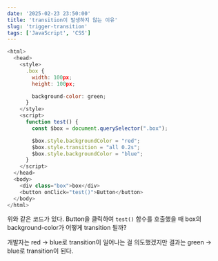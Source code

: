```yaml
---
date: '2025-02-23 23:50:00'
title: 'transition이 발생하지 않는 이유'
slug: 'trigger-transition'
tags: ['JavaScript', 'CSS']
---
```


```javascript
<html>
  <head>
    <style>
      .box {
        width: 100px;
        height: 100px;

        background-color: green;
      }
    </style>
    <script>
      function test() {
        const $box = document.querySelector(".box");

        $box.style.backgroundColor = "red";
        $box.style.transition = "all 0.2s";
        $box.style.backgroundColor = "blue";
      }
    </script>
  </head>
  <body>
    <div class="box">box</div>
    <button onClick="test()">Button</button>
  </body>
</html>
```

위와 같은 코드가 있다. Button을 클릭하여 `test()` 함수를 호출했을 때 box의 background-color가 어떻게 transition 될까?

개발자는 red → blue로 transition이 일어나는 걸 의도했겠지만 결과는 green → blue로 transition이 된다.
